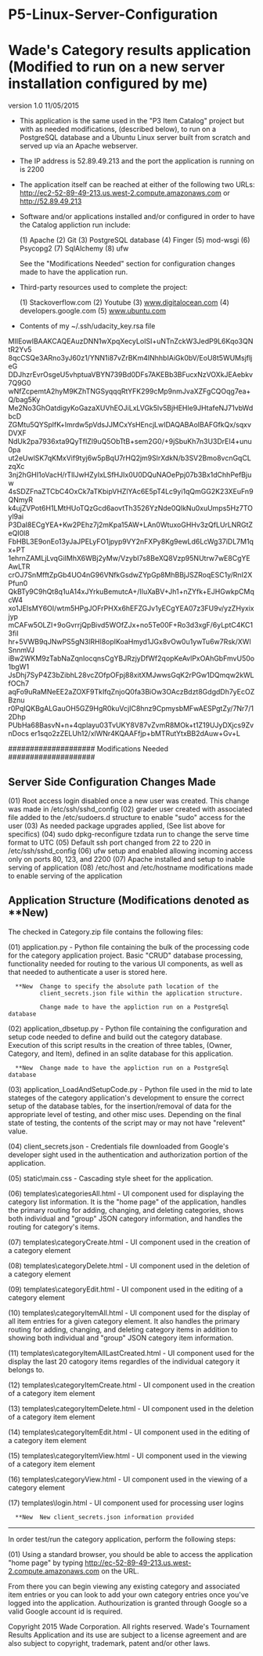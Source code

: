 # P5-Linux-Server-Configuration

# Wade's Category results application (Modified to run on a new server installation configured by me)

 version 1.0 11/05/2015


- This application is the same used in the "P3 Item Catalog" project but with as needed modifications,
(described below), to run on a PostgreSQL database and a Ubuntu Linux server built from scratch
and served up via an Apache webserver.

- The IP address is 52.89.49.213 and the port the application is running on is 2200

- The application itself can be reached at either of the following two URLs:
    http://ec2-52-89-49-213.us.west-2.compute.amazonaws.com
                  or
    http://52.89.49.213

- Software and/or applications installed and/or configured in order to have the Catalog appliction
  run include:

  (1) Apache
  (2) Git
  (3) PostgreSQL database
  (4) Finger
  (5) mod-wsgi
  (6) Psycopg2
  (7) SqlAlchemy
  (8) ufw

  See the "Modifications Needed" section for configuration changes made to have the application run.

- Third-party resources used to complete the project:

  (1) Stackoverflow.com
  (2) Youtube
  (3) www.digitalocean.com
  (4) developers.google.com
  (5) www.ubuntu.com

- Contents of my ~/.ssh/udacity_key.rsa file

MIIEowIBAAKCAQEAuzDNN1wXpqXecyLoISI+uNTnZckW3JedP9L6Kqo3QNtR2Yv5
8qcCSQe3ARno3yJ60z1/YNN1i87vZrBKm4INhhbIAiGk0bV/EoU8t5WUMsjfljeG
DDJhzrEvrOsgeU5vhptuaVBYN739Bd0DFs7AKEBb3BFucxNzVOXkJEAebkv7Q9G0
wNfZcpemtA2hyM9KZhTNGSyqqqRtYFK299cMp9nmJvaXZFgCQOqg7ea+Q/bag5Ky
Me2No3GhOatdigyKoGazaXUVhEOJiLxLVGk5lv5BjHEHle9JHtafeNJ71vbWdbcD
ZGMtu5QYSplfK+lmrdw5pVdsJJMCxYsHEncjLwIDAQABAoIBAFGfkQx/sqxvDVXF
NdUk2pa7936xta9QyTfIZl9uQ5ObTtB+sem2G0/+9jSbuKh7n3U3DrEI4+unu0pa
ut2eUwlSK7qKMxVif9tyj6w5pBqU7rHQ2jm9SlrXdkN/b3SV2Bmo8vcnGqCLzqXc
3nj2hGHI1oVacH/rTlIJwHZyIxLSfHJIx0U0DQuNAOePpj07b3Bx1dChhPefBjuw
4sSDZFnaZTCbC4OxCk7aTKbipVHZlYAc6E5pT4Lc9yi1qQmGG2K23XEuFn9QNmyR
k4ujZVPot6H1LMtHUoTQzGcd6aovtTh3526YzNde0QlkNu0xuUmps5Hz7TOyl9ai
P3DaI8ECgYEA+Kw2PEhz7j2mKpa15AW+LAn0WtuxoGHHv3zQfLUrLNRGtZeQI0l8
FbHBL3E9onEo13yJaJPELyFO1jpyp9VY2nFXPy8Kg9ewLd6LcWg37iDL7M1qx+PT
1ehrnZAMLjLvqGiIMhX6WBj2yMw/VzybI7s8BeXQ8Vzp95NUtrw7wE8CgYEAwLTR
crOJ7SnMfftZpGb4UO4nG96VNfkGsdwZYpGp8MhBBjJSZRoqESC1y/RnI2XPfun0
QkBTy9C9hQt8q1uA14xJYrkuBemutcA+/IIuXaBV+Jh1+nZYfk+EJHGwkpCMqcW4
xo1JEIsMY6OI/wtm5HPgJOFrPHXx6hEFZGJv1yECgYEA07z3FU9v/yzZHyxixjyp
mCAFw5OLZI+9oGvrrjQpBivd5WOfZJx+no5Te00F+Ro3d3xgF/6yLptC4KC13fiI
hr+5VWB9qJNwPS5gN3lRHl8opIKoaHmyd1JGx8vOw0u1ywTu6w7Rsk/XWlSnnmVJ
iBw2WKM9zTabNaZqnIocqnsCgYBJRzjyDfWf2qopKeAvlPxOAhGbFmvU50o1bgW1
JsDhj7SyP4Z3bZibhL28vcZOfpOFpj88xitXMJwwsGqK2rPGw1DQmqw2kWLfOCh7
aqFo9uRaMNeEE2aZOXF9TkIfqZnjoQ0fa3BiOw3OAczBdzt8GdgdDh7yEcOZBznu
r0PqIQKBgALGauOH5GZ9HgR0kuVcjIC8hnz9CpmysbMFwAESPgtZy/7Nr7/12Dhp
PUbHa68BasvN+n+4qplayu03TvUKY8V87vZvmR8MOk+t1Z19UJyDXjcs9ZvnDocs
er1sqo2zZELUh12/xlWNr4KQAAFfjp+bMTRutYtxBB2dAuw+Gv+L

####################  Modifications Needed  ####################

Server Side Configuration Changes Made
---------------------------------------
(01) Root access login disabled once a new user was created. This change was made
     in /etc/ssh/sshd_config
(02) grader user created with associated file added to the /etc/sudoers.d structure
     to enable "sudo" access for the user
(03) As needed package upgrades applied, (See list above for specifics)
(04) sudo dpkg-reconfigure tzdata run to change the serve time format to UTC
(05) Default ssh port changed from 22 to 220 in /etc/ssh/sshd_config
(06) ufw setup and enabled allowing incoming access only on ports 80, 123, and 2200
(07) Apache installed and setup to inable serving of application
(08) /etc/host and /etc/hostname modifications made to enable serving of the application


Application Structure (Modifications denoted as **New)
---------------------------------------

The checked in Category.zip file contains the following files:

(01) application.py - Python file containing the bulk of the processing code for the category
             application project.  Basic "CRUD" database processing, functionality needed for
             routing to the various UI components, as well as that needed to authenticate
             a user is stored here.

      **New  Change to specify the absolute path location of the
             client_secrets.json file within the application structure.

             Change made to have the appliction run on a PostgreSql database


(02) application_dbsetup.py - Python file containing the configuration and setup code needed to
             define and build out the category database.  Execution of this script results in
             the creation of three tables, (Owner, Category, and Item), defined in an sqlite
             database for this application.

      **New  Change made to have the appliction run on a PostgreSql database

(03) application_LoadAndSetupCode.py - Python file used in the mid to late stateges of the
             category application's development to ensure the correct setup of the database
             tables, for the insertion/removal of data for the appropriate level of testing,
             and other misc uses.  Depending on the final state of testing, the contents of
             the script may or may not have "relevent" value.

(04) client_secrets.json - Credentials file downloaded from Google's developer sight used in
             the authentication and authorization portion of the application.

(05) static\main.css - Cascading style sheet for the application.

(06) templates\categoriesAll.html - UI component used for displaying the category list information.
             It is the "home page" of the application, handles the primary routing for adding,
             changing, and deleting categories, shows both individual and "group" JSON category
             information, and handles the routing for category's items.

(07) templates\categoryCreate.html - UI component used in the creation of a category element

(08) templates\categoryDelete.html - UI component used in the deletion of a category element

(09) templates\categoryEdit.html - UI component used in the editing of a category element

(10) templates\categoryItemAll.html - UI component used for the display of all item entries for a
             given category element.  It also handles the primary routing for adding, changing,
             and deleting category items in addition to showing both individual and "group"
             JSON category item information.

(11) templates\categoryItemAllLastCreated.html - UI component used for the display the last 
             20 catogory items regardles of the individual category it belongs to.

(12) templates\categoryItemCreate.html - UI component used in the creation of a category item element

(13) templates\categoryItemDelete.html - UI component used in the deletion of a category item element

(14) templates\categoryItemEdit.html - UI component used in the editing of a category item element

(15) templates\categoryItemView.html - UI component used in the viewing of a category item element

(16) templates\categoryView.html - UI component used in the viewing of a category element

(17) templates\login.html - UI component used for processing user logins

      **New  New client_secrets.json information provided

_____________________________________________________________________________________________


In order test/run the category application, perform the following steps:

(01) Using a standard browser, you should be able to access the application "home page"
     by typing http://ec-52-89-49-213.us.west-2.compute.amazonaws.com <Enter> on the URL.
     
 From there you can begin viewing any existing category and associated item entries or you can
 look to add your own category entries once you've logged into the application.  Authourization
 is granted through Google so a valid Google account id is required.



Copyright 2015 Wade Corporation.  All rights reserved.
Wade's Tournament Results Application and its use are subject to a license agreement and are
also subject to copyright, trademark, patent and/or other laws.
